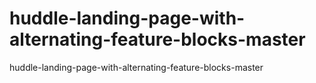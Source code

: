 # huddle-landing-page-with-alternating-feature-blocks-master
 huddle-landing-page-with-alternating-feature-blocks-master
